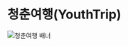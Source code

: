 # 청춘여행(YouthTrip)
![청춘여행 배너](https://github.com/user-attachments/assets/f260fac7-ea88-43a4-b133-b05388796962)

